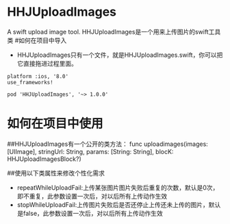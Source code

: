 # HHJUploadImages
A swift upload image tool.
HHJUploadImages是一个用来上传图片的swift工具类
#如何在项目中导入
* HHJUploadImages只有一个文件，就是HHJUploadImages.swift，你可以把它直接拖进过程里面。
```
platform :ios, '8.0'
use_frameworks!

pod 'HHJUploadImages', '~> 1.0.0'
```
# 如何在项目中使用
##HHJUploadImages有一个公开的类方法：
func uploadimages(images:[UIImage], stringUrl: String, params: [String: String], blocK: HHJUploadImagesBlock?)

##使用以下类属性来修改个性化需求
* repeatWhileUploadFail:上传某张图片图片失败后重复的次数，默认是0次，即不重复，此参数设置一次后，对以后所有上传动作生效
* stopWhileUploadFail:上传图片失败后是否还停止上传还未上传的图片，默认是false，此参数设置一次后，对以后所有上传动作生效
